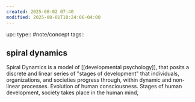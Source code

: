 ```yaml
---
created: 2025-08-02 07:40
modified: 2025-08-01T18:24:06-04:00
---
```

up:: 
type:: #note/concept 
tags::
## spiral dynamics


Spiral Dynamics is a model of [[developmental psychology]], that posits a discrete and linear series of "stages of development" that individuals, organizations, and societies progress through, within dynamic and non-linear processes. Evolution of human consciousness.
Stages of human development,
society takes place in the human mind,